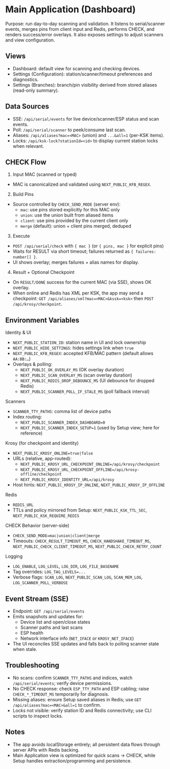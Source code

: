 # Main Application (Dashboard)

Purpose: run day-to-day scanning and validation. It listens to serial/scanner events, merges pins from client input and Redis, performs CHECK, and renders success/error overlays. It also exposes settings to adjust scanners and view configuration.

## Views

- Dashboard: default view for scanning and checking devices.
- Settings (Configuration): station/scanner/timeout preferences and diagnostics.
- Settings (Branches): branch/pin visibility derived from stored aliases (read-only summary).

## Data Sources

- SSE: `/api/serial/events` for live device/scanner/ESP status and scan events.
- Poll: `/api/serial/scanner` to peek/consume last scan.
- Aliases: `/api/aliases?mac=<MAC>` (union) and `...&all=1` (per-KSK items).
- Locks: `/api/ksk-lock?stationId=<id>` to display current station locks when relevant.

## CHECK Flow

1) Input MAC (scanned or typed)
- MAC is canonicalized and validated using `NEXT_PUBLIC_KFB_REGEX`.

2) Build Pins
- Source controlled by `CHECK_SEND_MODE` (server env):
  - `mac`: use pins stored explicitly for this MAC only
  - `union`: use the union built from aliased items
  - `client`: use pins provided by the current client only
  - `merge` (default): union + client pins merged, deduped

3) Execute
- `POST /api/serial/check` with `{ mac }` (or `{ pins, mac }` for explicit pins)
- Waits for RESULT via short timeout; failures returned as `{ failures: number[] }`.
- UI shows overlay; merges failures + alias names for display.

4) Result + Optional Checkpoint
- On `RESULT/DONE` success for the current MAC (via SSE), shows OK overlay.
- When online and Redis has XML per KSK, the app may send a checkpoint: `GET /api/aliases/xml?mac=<MAC>&kssk=<ksk>` then `POST /api/krosy/checkpoint`.

## Environment Variables

Identity & UI
- `NEXT_PUBLIC_STATION_ID`: station name in UI and lock ownership
- `NEXT_PUBLIC_HIDE_SETTINGS`: hides settings link when `true`
- `NEXT_PUBLIC_KFB_REGEX`: accepted KFB/MAC pattern (default allows `AA:BB:…`)
- Overlays & polling:
  - `NEXT_PUBLIC_OK_OVERLAY_MS` (OK overlay duration)
  - `NEXT_PUBLIC_SCAN_OVERLAY_MS` (scan overlay duration)
  - `NEXT_PUBLIC_REDIS_DROP_DEBOUNCE_MS` (UI debounce for dropped Redis)
  - `NEXT_PUBLIC_SCANNER_POLL_IF_STALE_MS` (poll fallback interval)

Scanners
- `SCANNER_TTY_PATHS`: comma list of device paths
- Index routing:
  - `NEXT_PUBLIC_SCANNER_INDEX_DASHBOARD=0`
  - `NEXT_PUBLIC_SCANNER_INDEX_SETUP=1` (used by Setup view; here for reference)

Krosy (for checkpoint and identity)
- `NEXT_PUBLIC_KROSY_ONLINE=true|false`
- URLs (relative, app-routed):
  - `NEXT_PUBLIC_KROSY_URL_CHECKPOINT_ONLINE=/api/krosy/checkpoint`
  - `NEXT_PUBLIC_KROSY_URL_CHECKPOINT_OFFLINE=/api/krosy-offline/checkpoint`
  - `NEXT_PUBLIC_KROSY_IDENTITY_URL=/api/krosy`
- Host hints: `NEXT_PUBLIC_KROSY_IP_ONLINE`, `NEXT_PUBLIC_KROSY_IP_OFFLINE`

Redis
- `REDIS_URL`
- TTLs and policy mirrored from Setup: `NEXT_PUBLIC_KSK_TTL_SEC`, `NEXT_PUBLIC_KSK_REQUIRE_REDIS`

CHECK Behavior (server-side)
- `CHECK_SEND_MODE=mac|union|client|merge`
- Timeouts: `CHECK_RESULT_TIMEOUT_MS`, `CHECK_HANDSHAKE_TIMEOUT_MS`, `NEXT_PUBLIC_CHECK_CLIENT_TIMEOUT_MS`, `NEXT_PUBLIC_CHECK_RETRY_COUNT`

Logging
- `LOG_ENABLE`, `LOG_LEVEL`, `LOG_DIR`, `LOG_FILE_BASENAME`
- Tag overrides: `LOG_TAG_LEVELS=...`
- Verbose flags: `SCAN_LOG`, `NEXT_PUBLIC_SCAN_LOG`, `SCAN_MEM_LOG`, `LOG_SCANNER_POLL_VERBOSE`

## Event Stream (SSE)

- Endpoint: `GET /api/serial/events`
- Emits snapshots and updates for:
  - Device list and open/close states
  - Scanner paths and last scans
  - ESP health
  - Network interface info (`NET_IFACE` or `KROSY_NET_IFACE`)
- The UI reconciles SSE updates and falls back to polling scanner state when stale.

## Troubleshooting

- No scans: confirm `SCANNER_TTY_PATHS` and indices, watch `/api/serial/events`; verify device permissions.
- No CHECK response: check `ESP_TTY_PATH` and ESP cabling; raise `CHECK_*_TIMEOUT_MS` temporarily for diagnosis.
- Missing aliases: ensure Setup saved aliases in Redis; use `GET /api/aliases?mac=<MAC>&all=1` to confirm.
- Locks not visible: verify station ID and Redis connectivity; use CLI scripts to inspect locks.

## Notes

- The app avoids localStorage entirely; all persistent data flows through server APIs with Redis backing.
- Main Application view is optimized for quick scans → CHECK, while Setup handles extraction/programming and persistence.

